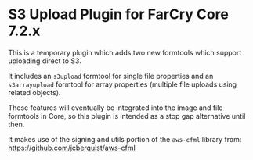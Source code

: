 # S3 Upload Plugin for FarCry Core 7.2.x

This is a temporary plugin which adds two new formtools which support uploading direct to S3.

It includes an `s3upload` formtool for single file properties and an `s3arrayupload` formtool
for array properties (multiple file uploads using related objects).

These features will eventually be integrated into the image and file formtools in Core, so this
plugin is intended as a stop gap alternative until then.

It makes use of the signing and utils portion of the `aws-cfml` library from:
https://github.com/jcberquist/aws-cfml
